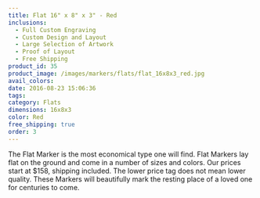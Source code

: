 ```yaml
---
title: Flat 16" x 8" x 3" - Red
inclusions:
  - Full Custom Engraving
  - Custom Design and Layout
  - Large Selection of Artwork
  - Proof of Layout
  - Free Shipping
product_id: 35
product_image: /images/markers/flats/flat_16x8x3_red.jpg
avail_colors: 
date: 2016-08-23 15:06:36
tags:
category: Flats
dimensions: 16x8x3
color: Red
free_shipping: true
order: 3
---
```

The Flat Marker is the most economical type one will find. Flat Markers lay flat on the ground and come in a number of sizes and colors. Our prices start at $158, shipping included. The lower price tag does not mean lower quality. These Markers will beautifully mark the resting place of a loved one for centuries to come.